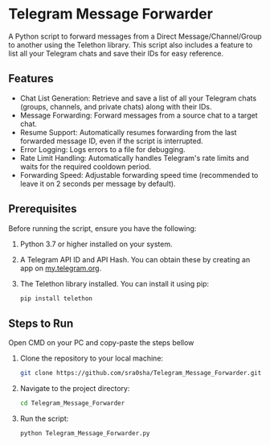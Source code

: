 # Telegram Message Forwarder

A Python script to forward messages from a Direct Message/Channel/Group to another using the Telethon library. This script also includes a feature to list all your Telegram chats and save their IDs for easy reference.

## Features

- Chat List Generation: Retrieve and save a list of all your Telegram chats (groups, channels, and private chats) along with their IDs.
- Message Forwarding: Forward messages from a source chat to a target chat.
- Resume Support: Automatically resumes forwarding from the last forwarded message ID, even if the script is interrupted.
- Error Logging: Logs errors to a file for debugging.
- Rate Limit Handling: Automatically handles Telegram's rate limits and waits for the required cooldown period.
- Forwarding Speed: Adjustable forwarding speed time (recommended to leave it on 2 seconds per message by default).

## Prerequisites

Before running the script, ensure you have the following:

1. Python 3.7 or higher installed on your system.
2. A Telegram API ID and API Hash. You can obtain these by creating an app on [my.telegram.org](https://my.telegram.org).
3. The Telethon library installed. You can install it using pip:

   ```bash
   pip install telethon

## Steps to Run
Open CMD on your PC and copy-paste the steps bellow
1. Clone the repository to your local machine:
   ```bash
   git clone https://github.com/sra0sha/Telegram_Message_Forwarder.git
2. Navigate to the project directory:
   ```bash
   cd Telegram_Message_Forwarder
3. Run the script:
   ```bash
   python Telegram_Message_Forwarder.py
